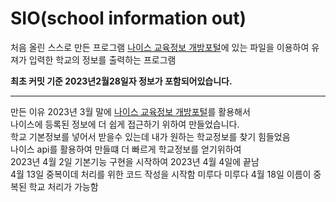 # SIO(school information out)
처음 올린 스스로 만든 프로그램
[나이스 교육정보 개방포털](https://open.neis.go.kr/portal/data/service/selectServicePage.do?page=1&rows=10&sortColumn=&sortDirection=&infId=OPEN17020190531110010104913&infSeq=3)에 있는 파일을 이용하여 유져가 입력한 학교의 정보를 출력하는 프로그램

**최초 커밋 기준 2023년2월28일자 정보가 포함되어있습니다.**
*** 
만든 이유
2023년 3월 말에 [나이스 교육정보 개방포털](https://open.neis.go.kr/portal/data/service/selectServicePage.do?page=1&rows=10&sortColumn=&sortDirection=&infId=OPEN17020190531110010104913&infSeq=3)를 활용해서<br> 나이스에 등록된 정보에 더 쉽게 접근하기 위하여 만들었습니다.<br>
학교 기본정보를 넣어서 받을수 있는데 내가 원하는 학교정보를 찾기 힘들었음<br>
나이스 api를 활용하여 만들떄 더 빠르게 학교정보를 얻기위하여<br>
2023년 4월 2일 기본기능 구현을 시작하여 2023년 4월 4일에 끝남<br>
4월 13일 중복이데 처리를 위한 코드 작성을 시작함 미루다 미루다 4월 18일 이름이 중복된 학교 처리가 가능함 
